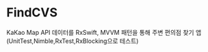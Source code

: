 # FindCVS
KaKao Map API 데이터를 RxSwift, MVVM 패턴을 통해 주변 편의점 찾기 앱 (UnitTest,Nimble,RxTest,RxBlocking으로 테스트)
